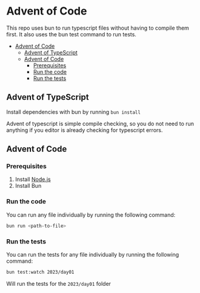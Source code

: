 # Advent of Code

This repo uses bun to run typescript files without having to compile them first. It also uses the bun test command to run tests.

- [Advent of Code](#advent-of-code)
  - [Advent of TypeScript](#advent-of-typescript)
  - [Advent of Code](#advent-of-code-1)
    - [Prerequisites](#prerequisites)
    - [Run the code](#run-the-code)
    - [Run the tests](#run-the-tests)

## Advent of TypeScript

Install dependencies with bun by running `bun install`

Advent of typescript is simple compile checking, so you do not need to run anything if you editor is already checking for typescript errors.

## Advent of Code

### Prerequisites

1. Install [Node.js](https://nodejs.org/en/download/)
2. Install Bun

### Run the code

You can run any file individually by running the following command:

```bash
bun run <path-to-file>
```

### Run the tests

You can run the tests for any file individually by running the following command:

```bash
bun test:watch 2023/day01
```

Will run the tests for the `2023/day01` folder
